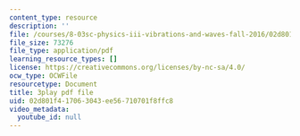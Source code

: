 ```yaml
---
content_type: resource
description: ''
file: /courses/8-03sc-physics-iii-vibrations-and-waves-fall-2016/02d801f417063043ee56710701f8ffc8_kKIQ1h9UuA.pdf
file_size: 73276
file_type: application/pdf
learning_resource_types: []
license: https://creativecommons.org/licenses/by-nc-sa/4.0/
ocw_type: OCWFile
resourcetype: Document
title: 3play pdf file
uid: 02d801f4-1706-3043-ee56-710701f8ffc8
video_metadata:
  youtube_id: null
---
```

